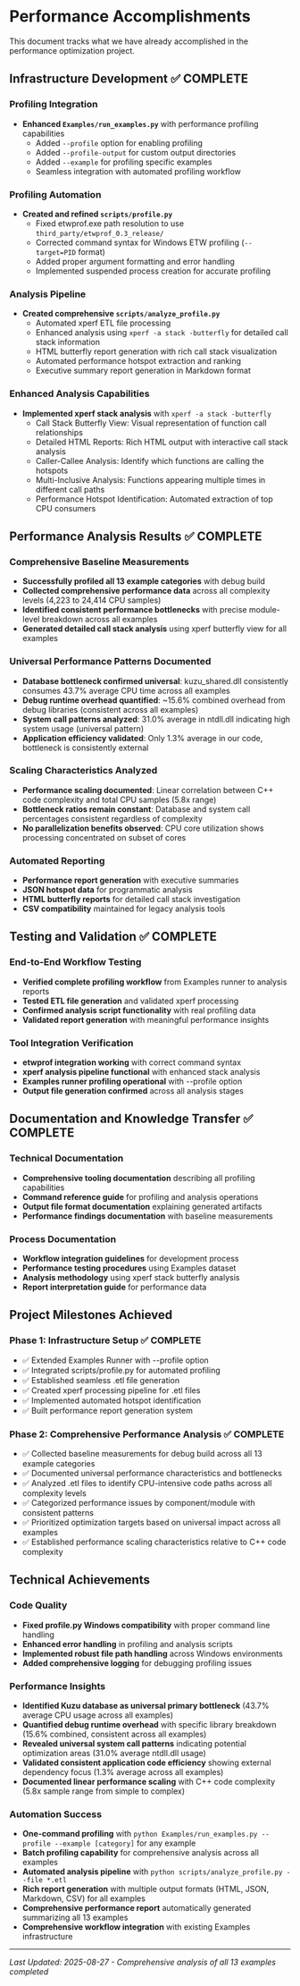 # Performance Accomplishments

This document tracks what we have already accomplished in the performance optimization project.

## Infrastructure Development ✅ COMPLETE

### Profiling Integration
- **Enhanced `Examples/run_examples.py`** with performance profiling capabilities
  - Added `--profile` option for enabling profiling
  - Added `--profile-output` for custom output directories  
  - Added `--example` for profiling specific examples
  - Seamless integration with automated profiling workflow

### Profiling Automation
- **Created and refined `scripts/profile.py`**
  - Fixed etwprof.exe path resolution to use `third_party/etwprof_0.3_release/`
  - Corrected command syntax for Windows ETW profiling (`--target=PID` format)
  - Added proper argument formatting and error handling
  - Implemented suspended process creation for accurate profiling

### Analysis Pipeline  
- **Created comprehensive `scripts/analyze_profile.py`**
  - Automated xperf ETL file processing
  - Enhanced analysis using `xperf -a stack -butterfly` for detailed call stack information
  - HTML butterfly report generation with rich call stack visualization
  - Automated performance hotspot extraction and ranking
  - Executive summary report generation in Markdown format

### Enhanced Analysis Capabilities
- **Implemented xperf stack analysis** with `xperf -a stack -butterfly`
  - Call Stack Butterfly View: Visual representation of function call relationships
  - Detailed HTML Reports: Rich HTML output with interactive call stack analysis  
  - Caller-Callee Analysis: Identify which functions are calling the hotspots
  - Multi-Inclusive Analysis: Functions appearing multiple times in different call paths
  - Performance Hotspot Identification: Automated extraction of top CPU consumers

## Performance Analysis Results ✅ COMPLETE

### Comprehensive Baseline Measurements
- **Successfully profiled all 13 example categories** with debug build
- **Collected comprehensive performance data** across all complexity levels (4,223 to 24,414 CPU samples)
- **Identified consistent performance bottlenecks** with precise module-level breakdown across all examples
- **Generated detailed call stack analysis** using xperf butterfly view for all examples

### Universal Performance Patterns Documented
- **Database bottleneck confirmed universal**: kuzu_shared.dll consistently consumes 43.7% average CPU time across all examples
- **Debug runtime overhead quantified**: ~15.6% combined overhead from debug libraries (consistent across all examples)
- **System call patterns analyzed**: 31.0% average in ntdll.dll indicating high system usage (universal pattern)
- **Application efficiency validated**: Only 1.3% average in our code, bottleneck is consistently external

### Scaling Characteristics Analyzed
- **Performance scaling documented**: Linear correlation between C++ code complexity and total CPU samples (5.8x range)
- **Bottleneck ratios remain constant**: Database and system call percentages consistent regardless of complexity
- **No parallelization benefits observed**: CPU core utilization shows processing concentrated on subset of cores

### Automated Reporting
- **Performance report generation** with executive summaries
- **JSON hotspot data** for programmatic analysis
- **HTML butterfly reports** for detailed call stack investigation
- **CSV compatibility** maintained for legacy analysis tools

## Testing and Validation ✅ COMPLETE

### End-to-End Workflow Testing
- **Verified complete profiling workflow** from Examples runner to analysis reports
- **Tested ETL file generation** and validated xperf processing
- **Confirmed analysis script functionality** with real profiling data
- **Validated report generation** with meaningful performance insights

### Tool Integration Verification
- **etwprof integration working** with correct command syntax
- **xperf analysis pipeline functional** with enhanced stack analysis
- **Examples runner profiling operational** with --profile option
- **Output file generation confirmed** across all analysis stages

## Documentation and Knowledge Transfer ✅ COMPLETE

### Technical Documentation
- **Comprehensive tooling documentation** describing all profiling capabilities
- **Command reference guide** for profiling and analysis operations
- **Output file format documentation** explaining generated artifacts
- **Performance findings documentation** with baseline measurements

### Process Documentation
- **Workflow integration guidelines** for development process
- **Performance testing procedures** using Examples dataset
- **Analysis methodology** using xperf stack butterfly analysis
- **Report interpretation guide** for performance data

## Project Milestones Achieved

### Phase 1: Infrastructure Setup ✅ COMPLETE
- ✅ Extended Examples Runner with --profile option
- ✅ Integrated scripts/profile.py for automated profiling  
- ✅ Established seamless .etl file generation
- ✅ Created xperf processing pipeline for .etl files
- ✅ Implemented automated hotspot identification
- ✅ Built performance report generation system

### Phase 2: Comprehensive Performance Analysis ✅ COMPLETE  
- ✅ Collected baseline measurements for debug build across all 13 example categories
- ✅ Documented universal performance characteristics and bottlenecks
- ✅ Analyzed .etl files to identify CPU-intensive code paths across all complexity levels
- ✅ Categorized performance issues by component/module with consistent patterns
- ✅ Prioritized optimization targets based on universal impact across all examples
- ✅ Established performance scaling characteristics relative to C++ code complexity

## Technical Achievements

### Code Quality
- **Fixed profile.py Windows compatibility** with proper command line handling
- **Enhanced error handling** in profiling and analysis scripts
- **Implemented robust file path handling** across Windows environments
- **Added comprehensive logging** for debugging profiling issues

### Performance Insights
- **Identified Kuzu database as universal primary bottleneck** (43.7% average CPU usage across all examples)
- **Quantified debug runtime overhead** with specific library breakdown (15.6% combined, consistent across all examples)
- **Revealed universal system call patterns** indicating potential optimization areas (31.0% average ntdll.dll usage)
- **Validated consistent application code efficiency** showing external dependency focus (1.3% average across all examples)
- **Documented linear performance scaling** with C++ code complexity (5.8x sample range from simple to complex)

### Automation Success
- **One-command profiling** with `python Examples/run_examples.py --profile --example [category]` for any example
- **Batch profiling capability** for comprehensive analysis across all examples
- **Automated analysis pipeline** with `python scripts/analyze_profile.py --file *.etl`
- **Rich report generation** with multiple output formats (HTML, JSON, Markdown, CSV) for all examples
- **Comprehensive performance report** automatically generated summarizing all 13 examples
- **Comprehensive workflow integration** with existing Examples infrastructure

---

*Last Updated: 2025-08-27 - Comprehensive analysis of all 13 examples completed*

